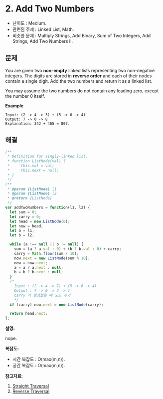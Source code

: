 # 2. Add Two Numbers

- 난이도 : Medium.
- 관련된 주제 : Linked List, Math.
- 비슷한 문제 : Multiply Strings, Add Binary, Sum of Two Integers, Add Strings, Add Two Numbers II.

## 문제

You are given two **non-empty** linked lists representing two non-negative integers. The digits are stored in **reverse order** and each of their nodes contain a single digit. Add the two numbers and return it as a linked list.

You may assume the two numbers do not contain any leading zero, except the number 0 itself.

**Example**

```
Input: (2 -> 4 -> 3) + (5 -> 6 -> 4)
Output: 7 -> 0 -> 8
Explanation: 342 + 465 = 807.
```

## 해결

```javascript
/**
 * Definition for singly-linked list.
 * function ListNode(val) {
 *     this.val = val;
 *     this.next = null;
 * }
 */
/**
 * @param {ListNode} l1
 * @param {ListNode} l2
 * @return {ListNode}
 */
var addTwoNumbers = function(l1, l2) {
  let sum = 0;
  let carry = 0;
  let head = new ListNode(0);
  let now = head;
  let a = l1;
  let b = l2;

  while (a !== null || b != null) {
    sum = (a ? a.val : 0) + (b ? b.val : 0) + carry;
    carry = Math.floor(sum / 10);
    now.next = new ListNode(sum % 10);
    now = now.next;
    a = a ? a.next : null;
    b = b ? b.next : null;
  }
  /*
    Input : (2 -> 4 -> 7) + (5 -> 6 -> 4)
    Output : 7 -> 0 -> 2 -> 1
    carry 가 발생했을 때 노드 추가 
    */
  if (carry) now.next = new ListNode(carry);

  return head.next;
};
```

**설명:**

nope.

**복잡도:**

- 시간 복잡도 : O(max(m,n)).
- 공간 복잡도 : O(max(m,n)).

**참고자료:**

1. [Straight Traversal](https://github.com/trekhleb/javascript-algorithms/tree/master/src/algorithms/linked-list/traversal)
2. [Reverse Traversal](https://github.com/trekhleb/javascript-algorithms/tree/master/src/algorithms/linked-list/reverse-traversal)

